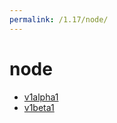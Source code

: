 ```yaml
---
permalink: /1.17/node/
---
```


# node



* [v1alpha1](v1alpha1/index.md)
* [v1beta1](v1beta1/index.md)
